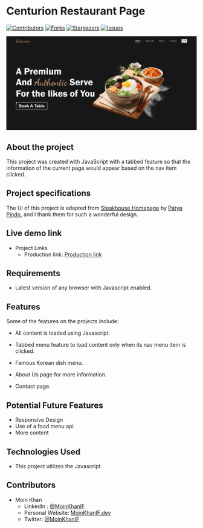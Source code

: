 # Centurion Restaurant Page

[![Contributors][contributors-shield]][contributors-url]
[![Forks][forks-shield]][forks-url]
[![Stargazers][stars-shield]][stars-url]
[![Issues][issues-shield]][issues-url]

![Centurion Restaurant Page](./homescreenshot.jpg)

## About the project

This project was created with JavaScript with a tabbed feature so that the information of the current page would appear based on the nav item clicked.

## Project specifications

The UI of this project is adapted from [Steakhouse Homepage](https://dribbble.com/shots/5640147-Steakhouse-Homepage) by [Patya Pindo](https://dribbble.com/patyapindo), and I thank them for such a wonderful design.

## Live demo link

- Project Links
  - Production link: [Production link](https://mk-restaurant-page.netlify.app/)

## Requirements

- Latest version of any browser with Javascript enabled.

## Features

Some of the features on the projects include:

- All content is loaded using Javascript.

- Tabbed menu feature to load content only when its nav menu item is clicked.

- Famous Korean dish menu.

- About Us page for more information.

- Contact page.

## Potential Future Features

  - Responsive Design
  - Use of a food menu api
  - More content

## Technologies Used

- This project utilizes the Javascript.

## Contributors

- Moin Khan
  - LinkedIn : [@MoinKhanIF](https://www.linkedin.com/in/moinkhanif/)
  - Personal Website: [MoinKhanIF.dev](https://moinkhanif.dev)
  - Twitter: [@MoinKhanIF](https://twitter.com/MoinKhanIF)

<!-- MARKDOWN LINKS & IMAGES -->

[contributors-shield]: https://img.shields.io/github/contributors/moinkhanif/restaurantPage.svg?style=flat-square
[contributors-url]: https://github.com/moinkhanif/restaurantPage/graphs/contributors
[forks-shield]: https://img.shields.io/github/forks/moinkhanif/restaurantPage.svg?style=flat-square
[forks-url]: https://github.com/moinkhanif/restaurantPage/network/members
[stars-shield]: https://img.shields.io/github/stars/moinkhanif/restaurantPage.svg?style=flat-square
[stars-url]: https://github.com/moinkhanif/restaurantPage/stargazers
[issues-shield]: https://img.shields.io/github/issues/moinkhanif/restaurantPage.svg?style=flat-square
[issues-url]: https://github.com/moinkhanif/restaurantPage/issues
